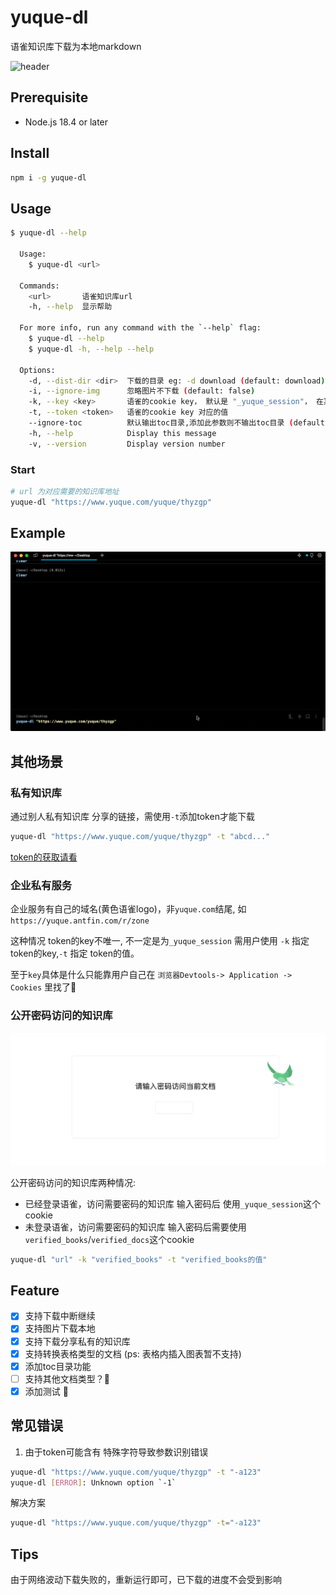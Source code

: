 # yuque-dl

语雀知识库下载为本地markdown

![header](https://socialify.git.ci/gxr404/yuque-dl/image?description=1&descriptionEditable=%E8%AF%AD%E9%9B%80%E7%9F%A5%E8%AF%86%E5%BA%93%E4%B8%8B%E8%BD%BD&issues=1&logo=https%3A%2F%2Fraw.githubusercontent.com%2Fgxr404%2Fyuque-dl%2Fmain%2Fdocs%2Fassets%2Flogo.png&name=1&pattern=Circuit%20Board&pulls=1&stargazers=1&theme=Light)

## Prerequisite

- Node.js 18.4 or later

## Install

```bash
npm i -g yuque-dl
```

## Usage

```bash
$ yuque-dl --help

  Usage:
    $ yuque-dl <url>

  Commands:
    <url>       语雀知识库url
    -h, --help  显示帮助

  For more info, run any command with the `--help` flag:
    $ yuque-dl --help
    $ yuque-dl -h, --help --help

  Options:
    -d, --dist-dir <dir>  下载的目录 eg: -d download (default: download)
    -i, --ignore-img      忽略图片不下载 (default: false)
    -k, --key <key>       语雀的cookie key， 默认是 "_yuque_session"， 在某些企业版本中 key 不一样
    -t, --token <token>   语雀的cookie key 对应的值
    --ignore-toc          默认输出toc目录,添加此参数则不输出toc目录 (default: false)
    -h, --help            Display this message
    -v, --version         Display version number
```

### Start

```bash
# url 为对应需要的知识库地址
yuque-dl "https://www.yuque.com/yuque/thyzgp"
```

## Example

![demo](./docs/assets/demo.gif)

## 其他场景

### 私有知识库

通过别人私有知识库 分享的链接，需使用`-t`添加token才能下载

```bash
yuque-dl "https://www.yuque.com/yuque/thyzgp" -t "abcd..."
```

[token的获取请看](./docs/GET_TOEKN.md)

### 企业私有服务

企业服务有自己的域名(黄色语雀logo)，非`yuque.com`结尾, 如`https://yuque.antfin.com/r/zone`

这种情况 token的key不唯一, 不一定是为`_yuque_session` 需用户使用 `-k` 指定 token的key,`-t` 指定 token的值。

至于`key`具体是什么只能靠用户自己在 `浏览器Devtools-> Application -> Cookies` 里找了🤔

### 公开密码访问的知识库

![public_pwd](./docs/assets/public_pwd.png)

公开密码访问的知识库两种情况:

- 已经登录语雀，访问需要密码的知识库 输入密码后 使用`_yuque_session`这个cookie
- 未登录语雀，访问需要密码的知识库 输入密码后需要使用`verified_books`/`verified_docs`这个cookie

```bash
yuque-dl "url" -k "verified_books" -t "verified_books的值"
```

## Feature

- [x] 支持下载中断继续
- [x] 支持图片下载本地
- [x] 支持下载分享私有的知识库
- [x] 支持转换表格类型的文档 (ps: 表格内插入图表暂不支持)
- [x] 添加toc目录功能
- [ ] 支持其他文档类型？🤔
- [x] 添加测试 🤔

## 常见错误

1. 由于token可能含有 特殊字符导致参数识别错误

```bash
yuque-dl "https://www.yuque.com/yuque/thyzgp" -t "-a123"
yuque-dl [ERROR]: Unknown option `-1`
```

解决方案

```bash
yuque-dl "https://www.yuque.com/yuque/thyzgp" -t="-a123"
```

## Tips

由于网络波动下载失败的，重新运行即可，已下载的进度不会受到影响
